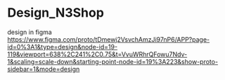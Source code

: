 # Design_N3Shop
design in figma
https://www.figma.com/proto/tDmewj2VsvchAmzJi97nP6/APP?page-id=0%3A1&type=design&node-id=19-119&viewport=638%2C241%2C0.75&t=VvuWRhrQFowu7Ndv-1&scaling=scale-down&starting-point-node-id=19%3A223&show-proto-sidebar=1&mode=design
